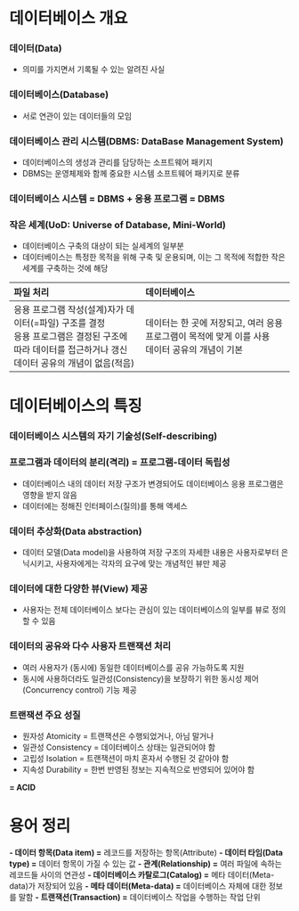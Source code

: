 # 데이터베이스 개요
### 데이터(Data)
- 의미를 가지면서 기록될 수 있는 알려진 사실
### 데이터베이스(Database)
- 서로 연관이 있는 데이터들의 모임
### 데이터베이스 관리 시스템(DBMS: DataBase Management System)
- 데이터베이스의 생성과 관리를 담당하는 소프트웨어 패키지
- DBMS는 운영체제와 함께 중요한 시스템 소프트웨어 패키지로 분류
### 데이터베이스 시스템 = DBMS + 응용 프로그램 = DBMS
### 작은 세계(UoD: Universe of Database, Mini-World)
- 데이터베이스 구축의 대상이 되는 실세계의 일부분
- 데이터베이스는 특정한 목적을 위해 구축 및 운용되며, 이는 그 목적에 적합한 작은 세계를 구축하는 것에 해당

|파일 처리|데이터베이스|
|:-|:-|
|응용 프로그램 작성(설계)자가 데이터(=파일) 구조를 결정<br>응용 프로그램은 결정된 구조에 따라 데이터를 접근하거나 갱신<br>데이터 공유의 개념이 없음(적음)|데이터는 한 곳에 저장되고, 여러 응용 프로그램이 목적에 맞게 이를 사용<br>데이터 공유의 개념이 기본|

# 데이터베이스의 특징
### 데이터베이스 시스템의 자기 기술성(Self-describing)
### 프로그램과 데이터의 분리(격리) = 프로그램-데이터 독립성
- 데이터베이스 내의 데이터 저장 구조가 변경되어도 데이터베이스 응용 프로그램은 영향을 받지 않음
- 데이터에는 정해진 인터페이스(질의)를 통해 액세스
### 데이터 추상화(Data abstraction)
- 데이터 모델(Data model)을 사용하여 저장 구조의 자세한 내용은 사용자로부터 은닉시키고, 사용자에게는 각자의 요구에 맞는 개념적인 뷰만 제공
### 데이터에 대한 다양한 뷰(View) 제공
- 사용자는 전체 데이터베이스 보다는 관심이 있는 데이터베이스의 일부를 뷰로 정의할 수 있음
### 데이터의 공유와 다수 사용자 트랜잭션 처리
- 여러 사용자가 (동시에) 동일한 데이터베이스를 공유 가능하도록 지원
- 동시에 사용하더라도 일관성(Consistency)을 보장하기 위한 동시성 제어(Concurrency control) 기능 제공
### 트랜잭션 주요 성질
- 원자성 Atomicity = 트랜잭션은 수행되었거나, 아님 말거나
- 일관성 Consistency = 데이터베이스 상태는 일관되어야 함
- 고립성 Isolation = 트랜잭션이 마치 혼자서 수행된 것 같아야 함
- 지속성 Durability = 한번 반영된 정보는 지속적으로 반영되어 있어야 함

**= ACID**

# 용어 정리
**- 데이터 항목(Data item) =** 레코드를 저장하는 항목(Attribute)
**- 데이터 타임(Data type) =** 데이터 항목이 가질 수 있는 값
**- 관계(Relationship) =** 여러 파일에 속하는 레코드들 사이의 연관성
**- 데이터베이스 카탈로그(Catalog) =** 메타 데이터(Meta-data)가 저장되어 있음
**- 메타 데이터(Meta-data) =** 데이터베이스 자체에 대한 정보를 말함
**- 트랜잭션(Transaction) =** 데이터베이스 작업을 수행하는 작업 단위

